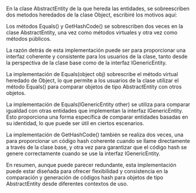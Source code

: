 En la clase AbstractEntity de la que hereda las entidades, se sobreescriben dos metodos heredados de la clase Object, escribiré los motivos aquí:

Los métodos Equals() y GetHashCode() se sobrescriben dos veces en la clase AbstractEntity<TIdentity>, una vez como métodos virtuales y otra vez como métodos públicos.

La razón detrás de esta implementación puede ser para proporcionar una interfaz coherente y consistente para los usuarios de la clase, tanto desde la perspectiva de la clase base como de la interfaz IGenericEntity<TIdentity>.

La implementación de Equals(object obj) sobrescribe el método virtual heredado de Object, lo que permite a los usuarios de la clase utilizar el método Equals() para comparar objetos de tipo AbstractEntity<TIdentity> con otros objetos.

La implementación de Equals(IGenericEntity<TIdentity> other) se utiliza para comparar igualdad con otras entidades que implementan la interfaz IGenericEntity<TIdentity>. Esto proporciona una forma específica de comparar entidades basadas en su identidad, lo que puede ser útil en ciertos escenarios.

La implementación de GetHashCode() también se realiza dos veces, una para proporcionar un código hash coherente cuando se llame directamente a través de la clase base, y otra vez para garantizar que el código hash se genere correctamente cuando se use la interfaz IGenericEntity<TIdentity>.

En resumen, aunque puede parecer redundante, esta implementación puede estar diseñada para ofrecer flexibilidad y consistencia en la comparación y generación de códigos hash para objetos de tipo AbstractEntity<TIdentity> desde diferentes contextos de uso.